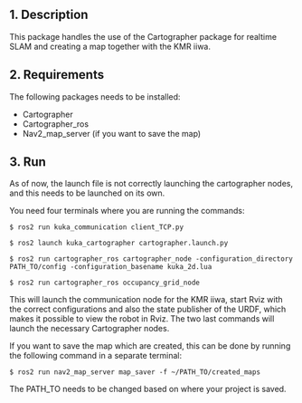 ## 1. Description

This package handles the use of the Cartographer package for realtime SLAM and creating a map together with the KMR iiwa. 

## 2. Requirements
The following packages needs to be installed:
- Cartographer
- Cartographer_ros
- Nav2_map_server (if you want to save the map)




## 3. Run

As of now, the launch file is not correctly launching the cartographer nodes, and this needs to be launched on its own. 

You need four terminals where you are running the commands: 

```
$ ros2 run kuka_communication client_TCP.py 
```
```
$ ros2 launch kuka_cartographer cartographer.launch.py
```
```
$ ros2 run cartographer_ros cartographer_node -configuration_directory PATH_TO/config -configuration_basename kuka_2d.lua
```
```
$ ros2 run cartographer_ros occupancy_grid_node
```

This will launch the communication node for the KMR iiwa, start Rviz with the correct configurations and also the state publisher of the URDF, which makes it possible to view the robot in Rviz. The two last commands will launch the necessary Cartographer nodes. 

If you want to save the map which are created, this can be done by running the following command in a separate terminal:

```
$ ros2 run nav2_map_server map_saver -f ~/PATH_TO/created_maps
```

The PATH_TO needs to be changed based on where your project is saved. 
